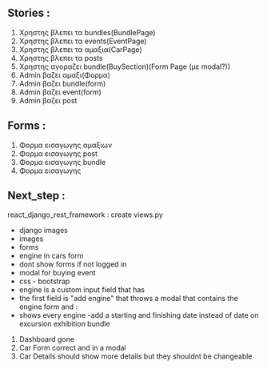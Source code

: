 ## Stories :
  1. Χρηστης βλεπει τα bundles(BundlePage)
  2. Χρηστης βλεπει τα events(EventPage)
  3. Χρηστης βλεπει τα αμαξια(CarPage)
  4. Χρηστης βλεπει τα posts
  5. Χρηστης αγοραζει bundle(BuySection)(Form Page (με modal?))
  6. Admin βαζει αμαξι(Φορμα)
  7. Admin βαζει bundle(form)
  8. Admin βαζει event(form)
  9. Admin βαζει post
## Forms :
  1. Φορμα εισαγωγης αμαξιων
  2. Φορμα εισαγωγης post
  3. Φορμα εισαγωγης bundle
  4. Φορμα εισαγωγης
## Next_step :
  react_django_rest_framework :
  create views.py

- django images
- images
- forms
- engine in cars form
- dont show forms if not logged in
- modal for buying event
- css - bootstrap
- engine is a  custom input field that has
- the first field is "add engine" that throws a modal that contains the engine form and :
- shows every engine
-add a starting and finishing date instead of date on excursion exhibition bundle

1. Dashboard gone
2. Car Form correct and in a modal
3. Car Details should show more details but they shouldnt be changeable
